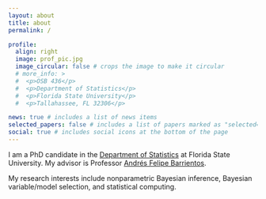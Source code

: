 ```yaml
---
layout: about
title: about
permalink: /

profile:
  align: right
  image: prof_pic.jpg
  image_circular: false # crops the image to make it circular
  # more_info: >
  #  <p>OSB 436</p>
  #  <p>Department of Statistics</p>
  #  <p>Florida State University</p>
  #  <p>Tallahassee, FL 32306</p>

news: true # includes a list of news items
selected_papers: false # includes a list of papers marked as "selected={true}"
social: true # includes social icons at the bottom of the page
---
```


I am a PhD candidate in the [Department of Statistics](https://stat.fsu.edu/) at Florida State University. 
My advisor is Professor [Andrés Felipe Barrientos](https://anfebar.github.io/). 

My research interests include nonparametric Bayesian inference, Bayesian variable/model selection, and statistical computing.

